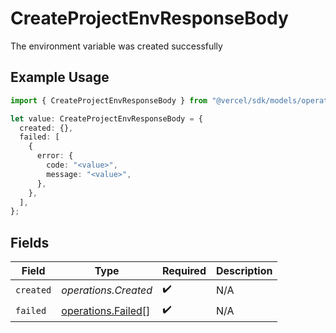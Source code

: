 # CreateProjectEnvResponseBody

The environment variable was created successfully

## Example Usage

```typescript
import { CreateProjectEnvResponseBody } from "@vercel/sdk/models/operations";

let value: CreateProjectEnvResponseBody = {
  created: {},
  failed: [
    {
      error: {
        code: "<value>",
        message: "<value>",
      },
    },
  ],
};
```

## Fields

| Field                                                    | Type                                                     | Required                                                 | Description                                              |
| -------------------------------------------------------- | -------------------------------------------------------- | -------------------------------------------------------- | -------------------------------------------------------- |
| `created`                                                | *operations.Created*                                     | :heavy_check_mark:                                       | N/A                                                      |
| `failed`                                                 | [operations.Failed](../../models/operations/failed.md)[] | :heavy_check_mark:                                       | N/A                                                      |